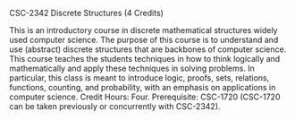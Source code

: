 CSC-2342 Discrete Structures (4 Credits)

This is an introductory course in discrete mathematical structures widely used computer science. The purpose of this course is to understand and use (abstract) discrete structures that are backbones of computer science. This course teaches the students techniques in how to think logically and mathematically and apply these techniques in solving problems. In particular, this class is meant to introduce logic, proofs, sets, relations, functions, counting, and probability, with an emphasis on applications in computer science. Credit Hours: Four. Prerequisite: CSC-1720 (CSC-1720 can be taken previously or concurrently with CSC-2342).
